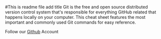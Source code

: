 #This is readme file add title
    Git is the free and open source distributed version control system that's responsible for everything GitHub
related that happens locally on your computer. This cheat sheet features the most important and commonly
used Git commands for easy reference.

Follow our [Github](https://github.com/sm-jahangir) Account